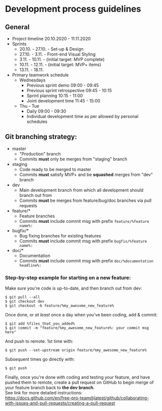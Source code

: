 # Development process guidelines
## General
- Project timeline 20.10.2020 - 11.11.2020
- Sprints
    - 20.10. - 27.10. - Set-up & Design
    - 27.10. - 3.11. - Front-end Visual Styling
    - 3.11. - 10.11. - (initial target: MVP complete)
    - 10.11. - 12.11. - (initial target: MVP+ items)
    - 13.11. - 18.11. 
- Primary teamwork schedule
    - Wednesdays
        - Previous sprint demo 09:00 - 09:45
        - Previous sprint retrospective 09:45 - 10:15
        - Sprint planning 10:15 - 11:00
        - Joint development time 11:45 - 15:00
    - Thu - Tue
        - Daily 09:00 - 09:30
        - Individual development time as per allowed by personal schedules
## Git branching strategy:
- master
    - "Production" branch
    - Commits **must** only be merges from "staging" branch
- staging
    - Code ready to be merged to master
    - Commits **must** satisfy MVP+ and be **squashed** merges from "dev" branch
- dev
    - Main development branch from which all development should branch out from
    - Commits **must** be merges from feature/bug/doc branches via pull requests
- feature/*
    - Feature branches
    - Commits **must** include commit msg with prefix `feature/%feature name%: `
- bugfix/*
    - Bug fixing branches for existing features
    - Commits **must** include commit msg with prefix `bugfix/%feature name%: `
- doc/*
    - Documentation
    - Commits **must** include commit msg with prefix `doc/%documentation headline%: `

### Step-by-step example for starting on a new feature:
Make sure you're code is up-to-date, and then branch out from dev:
```
$ git pull --all
$ git checkout dev
$ git checkout -b feature/%my_awesome_new_feature%
```
Once done, or *at least* once a day when you've been coding, add & commit:
```
$ git add %files_that_you_added%
$ git commit -m "feature/%my_awesome_new_feature%: your commit msg here"
```

And push to remote. 1st time with:
```
$ git push --set-upstream origin feature/%my_awesome_new_feature%
```
Subsequent times go directly with:
```
$ git push
```
Finally, once you're done with coding and testing your feature, and have pushed them to remote, create a pull request on GitHub to begin merge of your feature branch back to **the dev branch**.  
See link for more detailed instructions:  
https://docs.github.com/en/free-pro-team@latest/github/collaborating-with-issues-and-pull-requests/creating-a-pull-request
